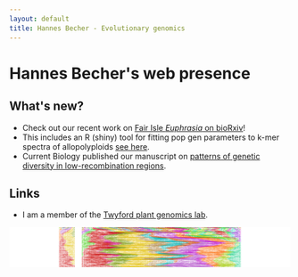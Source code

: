 ```yaml
---
layout: default
title: Hannes Becher - Evolutionary genomics
---
```


# Hannes Becher's web presence


## What's new?
* Check out our recent work on [Fair Isle *Euphrasia* on bioRxiv](https://biorxiv.org/cgi/content/short/2020.04.29.067579v1)!
* This includes an R (shiny) tool for fitting pop gen parameters to k-mer spectra of allopolyploids [see here](https://github.com/hannesbecher/shiny-k-mers).
* Current Biology published our manuscript on [patterns of genetic diversity in low-recombination regions](https://www.sciencedirect.com/science/article/abs/pii/S0960982219313879).


## Links
* I am a member of the [Twyford plant genomics lab](http://twyford.bio.ed.ac.uk).

![genealogies](img/twoPops1500.svg.png)
